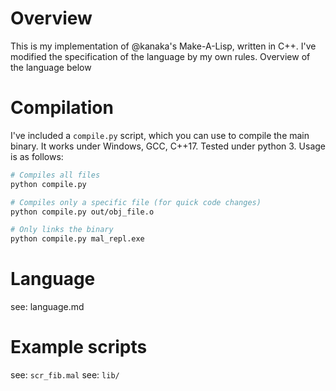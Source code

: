# Overview
This is my implementation of @kanaka's Make-A-Lisp, written in C++.
I've modified the specification of the language by my own rules.
Overview of the language below

# Compilation
I've included a `compile.py` script, which you can use to compile the main binary.
It works under Windows, GCC, C++17.
Tested under python 3.
Usage is as follows:
```sh
# Compiles all files
python compile.py

# Compiles only a specific file (for quick code changes)
python compile.py out/obj_file.o

# Only links the binary
python compile.py mal_repl.exe
```

# Language
see: language.md

# Example scripts
see: `scr_fib.mal`
see: `lib/`